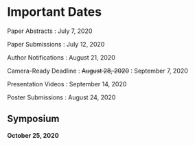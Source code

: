 # Important Dates



Paper Abstracts
: July 7, 2020

Paper Submissions
: July 12, 2020

Author Notifications
: August 21, 2020

Camera-Ready Deadline
: ~~August 28, 2020~~
: September 7, 2020

Presentation Videos
: September 14, 2020

Poster Submissions
: August 24, 2020

## Symposium

**October 25, 2020**

